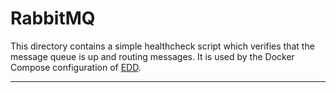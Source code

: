 # RabbitMQ

This directory contains a simple healthcheck script which verifies that the message queue is up
and routing messages. It is used by the Docker Compose configuration of [EDD][1].

---------------------------------------------------------------------------------------------------

[1]:    ../README.md
